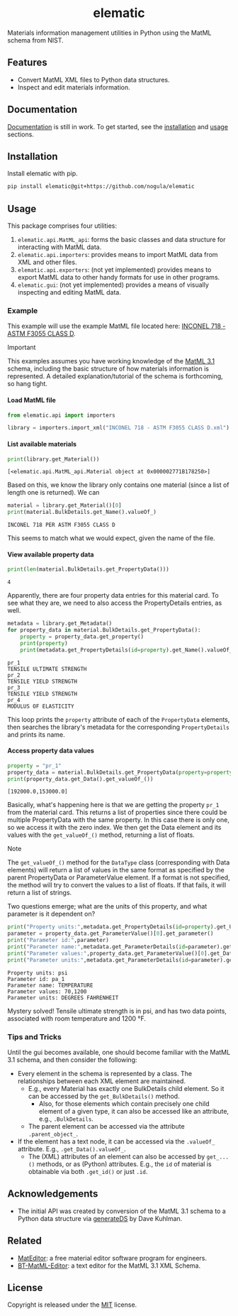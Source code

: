 <h1 align='center'> elematic </h1>

Materials information management utilities in Python using the MatML schema from NIST.

## Features

- Convert MatML XML files to Python data structures.
- Inspect and edit materials information.

## Documentation

[Documentation](https://github.com/nogula/elematic/wiki) is still in work. To get started, see the [installation](#installation) and [usage](#usage) sections.
## Installation

Install elematic with pip.

```bash
pip install elematic@git+https://github.com/nogula/elematic
```
## Usage

This package comprises four utilities:

1. `elematic.api.MatML_api`: forms the basic classes and data structure for interacting with MatML data.
1. `elematic.api.importers`: provides means to import MatML data from XML and other files.
1. `elematic.api.exporters`: (not yet implemented) provides means to export MatML data to other handy formats for use in other programs.
1. `elematic.gui`: (not yet implemented) provides a means of visually inspecting and editing MatML data.

### Example
This example will use the example MatML file located here: [INCONEL 718 - ASTM F3055 CLASS D](<elematic/res/example_matml/INCONEL 718 - ASTM F3055 CLASS D.xml>).

> [!IMPORTANT]
> This examples assumes you have working knowledge of the [MatML 3.1](<elematic\res\matml31.xsd>) schema, including the basic structure of how materials information is represented. A detailed explanation/tutorial of the schema is forthcoming, so hang tight.

#### Load MatML file
```python
from elematic.api import importers

library = importers.import_xml("INCONEL 718 - ASTM F3055 CLASS D.xml")
```

#### List available materials
```python
print(library.get_Material())
```
```
[<elematic.api.MatML_api.Material object at 0x000002771B178250>]
```
Based on this, we know the library only contains one material (since a list of length one is returned). We can 
```python
material = library.get_Material()[0]
print(material.BulkDetails.get_Name().valueOf_)
```
```
INCONEL 718 PER ASTM F3055 CLASS D
```
This seems to match what we would expect, given the name of the file.

#### View available property data
```python
print(len(material.BulkDetails.get_PropertyData()))
```
```
4
```
Apparently, there are four property data entries for this material card. To see what they are, we need to also access the PropertyDetails entries, as well.

```python
metadata = library.get_Metadata()
for property_data in material.BulkDetails.get_PropertyData():
    property = property_data.get_property()
    print(property)
    print(metadata.get_PropertyDetails(id=property).get_Name().valueOf_)
```
```
pr_1
TENSILE ULTIMATE STRENGTH
pr_2
TENSILE YIELD STRENGTH
pr_3
TENSILE YIELD STRENGTH
pr_4
MODULUS OF ELASTICITY
```
This loop prints the `property` attribute of each of the `PropertyData` elements, then searches the library's metadata for the corresponding `PropertyDetails` and prints its name.

#### Access property data values
```python
property = "pr_1"
property_data = material.BulkDetails.get_PropertyData(property=property)[0]
print(property_data.get_Data().get_valueOf_())
```
```
[192000.0,153000.0]
```
Basically, what's happening here is that we are getting the property `pr_1` from the material card. This returns a list of properties since there could be multiple PropertyData with the same property. In this case there is only one, so we access it with the zero index. We then get the Data element and its values with the `get_valueOf_()` method, returning a list of floats.

> [!NOTE]
> The `get_valueOf_()` method for the `DataType` class (corresponding with Data elements) will return a list of values in the same format as specified by the parent PropertyData or ParameterValue element. If a format is not specified, the method will try to convert the values to a list of floats. If that fails, it will return a list of strings.

Two questions emerge; what are the units of this property, and what parameter is it dependent on?
```python
print("Property units:",metadata.get_PropertyDetails(id=property).get_Units().get_description())
parameter = property_data.get_ParameterValue()[0].get_parameter()
print("Parameter id:",parameter)
print("Parameter name:",metadata.get_ParameterDetails(id=parameter).get_Name().valueOf_)
print("Parameter values:",property_data.get_ParameterValue()[0].get_Data().valueOf_)
print("Parameter units:",metadata.get_ParameterDetails(id=parameter).get_Units().get_description())
```
```
Property units: psi
Parameter id: pa_1
Parameter name: TEMPERATURE
Parameter values: 70,1200
Parameter units: DEGREES FAHRENHEIT
```
Mystery solved! Tensile ultimate strength is in psi, and has two data points, associated with room temperature and 1200 °F.

### Tips and Tricks
Until the gui becomes available, one should become familiar with the MatML 3.1 schema, and then consider the following:
- Every element in the schema is represented by a class. The relationships between each XML element are maintained.
  - E.g., every Material has exactly one BulkDetails child element. So it can be accessed by the `get_BulkDetails()` method.
    - Also, for those elements which contain precisely one child element of a given type, it can also be accessed like an attribute, e.g., `.BulkDetails`.
  - The parent element can be accessed via the attribute `.parent_object_`.
- If the element has a text node, it can be accessed via the `.valueOf_` attribute. E.g., `.get_Data().valueOf_`.
  - The (XML) attributes of an element can also be accessed by `get_...()` methods, or as (Python) attributes. E.g., the `id` of material is obtainable via both `.get_id()` or just `.id`.

## Acknowledgements

- The initial API was created by conversion of the MatML 3.1 schema to a Python data structure via [generateDS](http://www.davekuhlman.org/generateDS.htm) by Dave Kuhlman.

## Related

- [MatEditor](https://docs.welsim.com/mateditor/mateditor_overview/): a free material editor software program for engineers.
- [BT-MatML-Editor](https://github.com/P-McG/BT-MatML-Editor): a text editor for the MatML 3.1 XML Schema.

## License

Copyright is released under the [MIT](https://choosealicense.com/licenses/mit/) license.